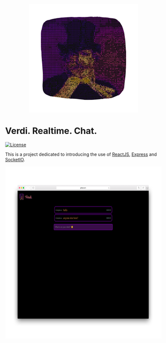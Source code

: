 <p align="center">
  <img src="https://github.com/Lobones/Verdi/blob/master/images/verdi.png?raw=true" alt="Verdi."/>
</p>

# Verdi. Realtime. Chat.
[![License](https://img.shields.io/github/license/Lobones/Verdi)](https://github.com/Lobones/Verdi/blob/master/LICENSE "License")

This is a project dedicated to introducing the use of [ReactJS](https://reactjs.org), [Express](https://expressjs.com) and [SocketIO](https://socket.io).

<img src="https://github.com/Lobones/Verdi/blob/master/images/verdi-mockup.png?raw=true" alt="Mockup." style="height: 555px; width: 735px;"/>
